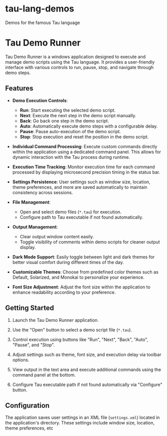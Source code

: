 # tau-lang-demos
Demos for the famous Tau language

# Tau Demo Runner

Tau Demo Runner is a windows application designed to execute and manage demo scripts using the Tau language. It provides a user-friendly interface with various controls to run, pause, stop, and navigate through demo steps.

## Features

- **Demo Execution Controls**:
  - **Run**: Start executing the selected demo script.
  - **Next**: Execute the next step in the demo script manually.
  - **Back**: Go back one step in the demo script.
  - **Auto**: Automatically execute demo steps with a configurable delay.
  - **Pause**: Pause auto-execution of the demo script.
  - **Stop**: Stop execution and reset the position in the demo script.

- **Individual Command Processing**: Execute custom commands directly within the application using a dedicated command panel. This allows for dynamic interaction with the Tau process during runtime.

- **Execution Time Tracking**: Monitor execution time for each command processed by displaying microsecond precision timing in the status bar.

- **Settings Persistence**: User settings such as window size, location, theme preferences, and more are saved automatically to maintain consistency across sessions.

- **File Management**:
  - Open and select demo files (`*.tau`) for execution.
  - Configure path to Tau executable if not found automatically.

- **Output Management**:
  - Clear output window content easily.
  - Toggle visibility of comments within demo scripts for cleaner output display.

- **Dark Mode Support**: Easily toggle between light and dark themes for better visual comfort during different times of the day.

- **Customizable Themes**: Choose from predefined color themes such as Default, Solarized, and Monokai to personalize your experience.

- **Font Size Adjustment**: Adjust the font size within the application to enhance readability according to your preference.

## Getting Started

1. Launch the Tau Demo Runner application.

2. Use the "Open" button to select a demo script file (`*.tau`).

3. Control execution using buttons like "Run", "Next", "Back", "Auto", "Pause", and "Stop".

4. Adjust settings such as theme, font size, and execution delay via toolbar options.

5. View output in the text area and execute additional commands using the command panel at the bottom.

6. Configure Tau executable path if not found automatically via "Configure" button.

## Configuration

The application saves user settings in an XML file (`settings.xml`) located in the application's directory. These settings include window size, location, theme preferences, etc
